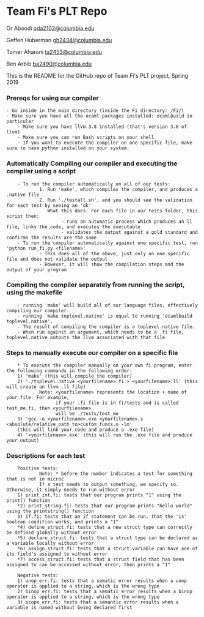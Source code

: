 # Team Fi's PLT Repo

Or Aboodi oda2102@columbia.edu

Geffen Huberman gh2434@columbia.edu

Tomer Aharoni ta2453@columbia.edu

Ben Arbib ba2490@columbia.edu

This is the README for the GitHub repo of Team Fi's PLT project, Spring 2019


### Prereqs for using our compiler
	- Go inside in the main directory (inside the Fi directory: /Fi/)
	- Make sure you have all the ocaml packages installed: ocamlbuild in particular
        - Make sure you have llvm.3.8 installed (that's version 3.8 of llvm)
        - Make sure you can run Bash scripts on your shell
        - If you want to execute the compiler on one specific file, make sure to have python installed on your system.

### Automatically Compiling our compiler and executing the compiler using a script
        - To run the compiler automatically on all of our tests:
                1. Run 'make', which compiles the compiler, and produces a .native file
                2. Run './testall.sh', and you should see the validation for each test by seeing an 'ok'
                   What this does: For each file in our tests folder, this script then:
                        - runs an automatic process which produces an ll file, links the code, and executes the executable
                        - validates the output against a gold standard and confirms the results are the same
        - To run the compiler automatically against one specific test, run 'python run_fi.py <filename>'
                - This does all of the above, just only on one specific file and does not validate the output
                - However, it will show the compilation steps and the output of your program

### Compiling the compiler separately from running the script, using the makefile
        - running 'make' will build all of our language files, effectively compiling our compiler.
        - running 'make toplevel.native' is equal to running 'ocamlbuild toplevel.native'. 
        - The result of compiling the compiler is a toplevel.native file.
        - When run against an argument, which needs to be a .fi file, toplevel.native outputs the llvm associated with that file

### Steps to manually execute our compiler on a specific file 
        * To execute the compiler manually on your own fi program, enter the following commands in the following order:
        1) 'make' (this will compile the compiler)
        2) './toplevel.native <yourfilename>.fi > <yourfilename>.ll' (this will create an llvm .ll file) 
                Note: <yourfilename> represents the location + name of your file. For example,
                      if your .fi file is in fi/tests and is called test_me.fi, then <yourfilename> 
                      will be ./tests/test_me 
        3) 'gcc -o <yourfilename>.exe <yourfilename>.s <absolute/relative_path_to>custom_funcs.o -lm' 
		(this will link your code and produce a .exe file)
        4) '<yourfilename>.exe' (this will run the .exe file and produce your output)

### Descriptions for each test
        Positive tests:
                Note: * before the number indicates a test for something that is not in microc
                If a test needs to output something, we specify so. Otherwise, it simply needs to run without error
        1) print_int.fi: tests that our program prints "1" using the print() function
        *2) print_string.fi: tests that our program prints "hello world" using the printstring() function
        3) if.fi: tests that an if statement can be run, that the 'is' boolean condition works, and prints a "1"
        *4) define_struct.fi: tests that a new struct type can correctly be defined globally without error
        *5) declare_struct.fi: tests that a struct type can be declared as a variable locally without error
        *6) assign_struct.fi: tests that a struct variable can have one of its field's assigned to without error
        *7) access_struct.fi: tests that a struct field that has been assigned to can be accessed without error, then prints a "1"

        Negative tests:
        1) unop_err.fi: tests that a sematic error results when a unop operator is applied to a string, which is the wrong type
        2) binop_err.fi: tests that a sematic error results when a binop operator is applied to a string, which is the wrong type
        3) scope_err.fi: tests that a semantic error results when a variable is named without being declared first
